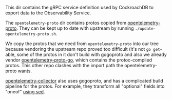 This dir contains the gRPC service definition used by CockroachDB to export data
to the Observability Service.


The `opentelemetry-proto` dir contains protos copied from
[opentelemetry-proto](https://github.com/open-telemetry/opentelemetry-proto).
They can be kept up to date with upstream by running
`./update-opentelemetry-proto.sh`.


We copy the protos that we need from `opentelemetry-proto` into our tree because
vendoring the upstream repo proved too difficult (it's not `go get`-able, some
of the protos in it don't build with gogoproto and also we already vendor
[opentelemetry-proto-go](https://github.com/open-telemetry/opentelemetry-proto-go),
which contains the protoc-compiled protos. This other repo clashes with the
import path the opentelemetry-proto wants.

[opentelemetry-collector](https://github.com/open-telemetry/opentelemetry-collector)
also uses gogoproto, and has a complicated build pipeline for the protos. For
example, they transform all "optional" fields into "oneof" [using
sed](https://github.com/open-telemetry/opentelemetry-collector/blob/feab9491538a882737a5bceb8757b4458a86edd3/proto_patch.sed).
